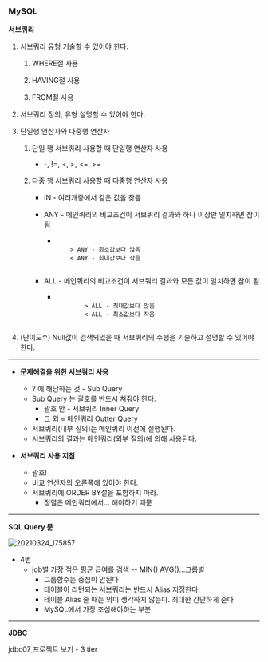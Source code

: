### MySQL

**서브쿼리**

1. 서브쿼리 유형 기술할 수 있어야 한다.

   1) WHERE절 사용

   2) HAVING절 사용

   3) FROM절 사용

2. 서브쿼리 정의, 유형 설명할 수 있어야 한다.

3. 단일행 연산자와 다중행 연산자

   1. 단일 행 서브쿼리 사용할 때 단일행 연산자 사용

      - -, !=, <, >, <=, >=

   2. 다중 행 서브쿼리 사용할 때 다중행 연산자 사용

      - IN - 여러개중에서 같은 값을 찾음

      - ANY - 메인쿼리의 비교조건이 서브쿼리 결과와 하나 이상만 일치하면 참이 됨

        - <pre>
              <code>
              > ANY - 최소값보다 많음
              < ANY - 최대값보다 작음
              </code>
          </pre>

      - ALL - 메인쿼리의 비교조건이 서브쿼리 결과와 모든 값이 일치하면 참이 됨

        - <PRE>
              <CODE>
                  > ALL - 최대값보다 많음
                  < ALL - 최소값보다 작음
              </CODE>
          </pre>

4. (난이도↑) Null값이 검색되었을 때 서브쿼리의 수행을 기술하고 설명할 수 있어야한다.

--------------------------------

- **문제해결을 위한 서브쿼리 사용**

  - ? 에 해당하는 것 - Sub Query
  - Sub Query 는 괄호를 반드시 쳐줘야 한다.
    - 괄호 안 - 서브쿼리 Inner Query
    - 그 외 = 메인쿼리 Outter Query
  - 서브쿼리(내부 질의)는 메인쿼리 이전에 실행된다.
  - 서브쿼리의 결과는 메인쿼리(외부 질의)에 의해 사용된다.

  

- **서브쿼리 사용 지침**
  - 괄호!
  - 비교 연산자의 오른쪽에 있어야 한다.
  - 서브쿼리에 ORDER BY절을 포함하지 마라.
    - 정렬은 메인쿼리에서... 해야하기 때문

---------------

**SQL Query 문**

![20210324_175857](https://user-images.githubusercontent.com/78403443/112285832-121d6500-8cce-11eb-8aaf-24ca59637e43.png)

- 4번 
  - job별 가장 적은 평균 급여를 검색 -- MIN() AVG()...그룹별
    - 그룹함수는 중첩이 안된다
    - 테이블이 리턴되는 서브쿼리는 반드시 Alias 지정한다.
    - 테이블 Alias 줄 때는 의미 생각하지 않는다. 최대한 간단하게 준다 
    - MySQL에서 가장 조심해야하는 부분 

--------

**JDBC**

jdbc07_프로젝트 보기 - 3 tier

